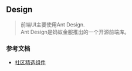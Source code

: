 ## Design
> 前端UI主要使用Ant Design.   
Ant Design是蚂蚁金服推出的一个开源前端库。


### 参考文档
- [社区精选组件](https://ant.design/docs/react/recommendation-cn)